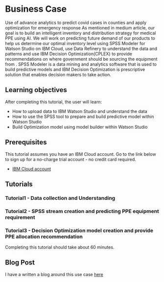 

# Business Case
Use of advance analytics to  predict covid cases in counties and apply optimization for emergency response
As mentioned in medium article, our goal is to build an intelligent inventory and distribution strategy for medical PPE using AI. We will work  on predicting future demand of our products to help us determine our optimal inventory level using SPSS Modeler for Watson Studio on IBM Cloud, use Data Refinery to understand the data and patterns and use IBM Decision Optimization(CPLEX) to provide recommendations on where government should be sourcing the equipment from . SPSS Modeler is a data mining and analytics software that is used to build predictive models and IBM Decision Optimization is prescriptive solution that enables decision makers to take action.

## Learning objectives
After completing this tutorial, the user will learn:

* How to upload data to IBM Watson Studio and understand the data
* How to use the SPSS tool to prepare and build predictive model within Watson Studio
* Build Optimization model using model builder within Watson Studio

## Prerequisites
This tutorial assumes you have an IBM Cloud account. Go to the link below to sign up for a no-charge trial account - no credit card required.
  - [IBM Cloud account](https://tinyurl.com/y4mzxow5)

## Tutorials

### Tutorial1 - Data collection and Understanding
### Tutorial2 - SPSS stream creation and predicting PPE equipment requirement
### Tutorial3 - Decision Optimization model creation and provide PPE allocation recommendation

Completing this tutorial should take about 60 minutes.

## Blog Post
I have a written a blog around this use case [here](https://medium.com/@nmdoshi/rapid-response-to-covid-19-598f8984470d)
